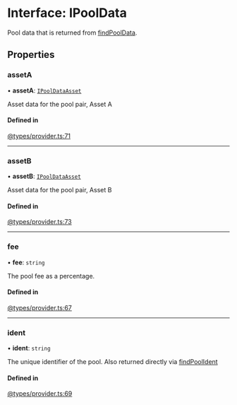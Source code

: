 # Interface: IPoolData

Pool data that is returned from [findPoolData](IProviderClass.md#findpooldata).

## Properties

### assetA

• **assetA**: [`IPoolDataAsset`](IPoolDataAsset.md)

Asset data for the pool pair, Asset A

#### Defined in

[@types/provider.ts:71](https://github.com/SundaeSwap-finance/sundae-sdk/blob/d486512/packages/core/src/@types/provider.ts#L71)

___

### assetB

• **assetB**: [`IPoolDataAsset`](IPoolDataAsset.md)

Asset data for the pool pair, Asset B

#### Defined in

[@types/provider.ts:73](https://github.com/SundaeSwap-finance/sundae-sdk/blob/d486512/packages/core/src/@types/provider.ts#L73)

___

### fee

• **fee**: `string`

The pool fee as a percentage.

#### Defined in

[@types/provider.ts:67](https://github.com/SundaeSwap-finance/sundae-sdk/blob/d486512/packages/core/src/@types/provider.ts#L67)

___

### ident

• **ident**: `string`

The unique identifier of the pool. Also returned directly via [findPoolIdent](IProviderClass.md#findpoolident)

#### Defined in

[@types/provider.ts:69](https://github.com/SundaeSwap-finance/sundae-sdk/blob/d486512/packages/core/src/@types/provider.ts#L69)
